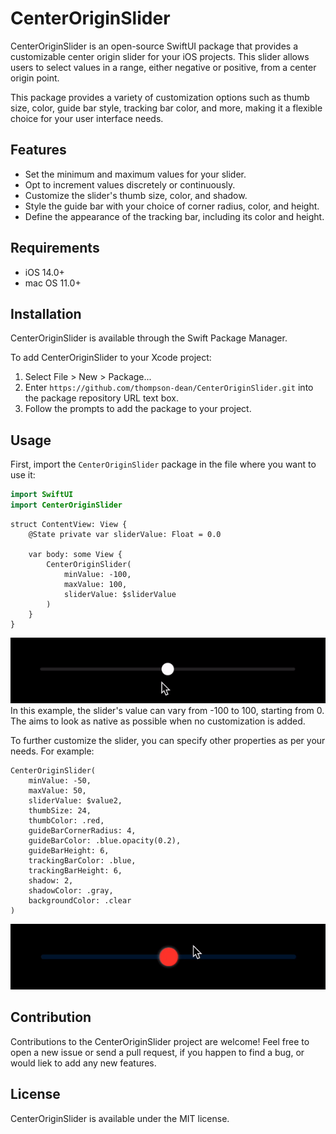 # CenterOriginSlider 

CenterOriginSlider is an open-source SwiftUI package that provides a customizable center origin slider for your iOS projects. This slider allows users to select values in a range, either negative or positive, from a center origin point.

This package provides a variety of customization options such as thumb size, color, guide bar style, tracking bar color, and more, making it a flexible choice for your user interface needs.

## Features

- Set the minimum and maximum values for your slider.
- Opt to increment values discretely or continuously.
- Customize the slider's thumb size, color, and shadow.
- Style the guide bar with your choice of corner radius, color, and height.
- Define the appearance of the tracking bar, including its color and height.

## Requirements

- iOS 14.0+
- mac OS 11.0+

## Installation

CenterOriginSlider is available through the Swift Package Manager. 

To add CenterOriginSlider to your Xcode project:
1. Select File > New > Package...
2. Enter `https://github.com/thompson-dean/CenterOriginSlider.git` into the package repository URL text box.
3. Follow the prompts to add the package to your project.

## Usage

First, import the `CenterOriginSlider` package in the file where you want to use it:

```swift
import SwiftUI
import CenterOriginSlider
```

```
struct ContentView: View {
    @State private var sliderValue: Float = 0.0

    var body: some View {
        CenterOriginSlider(
            minValue: -100,
            maxValue: 100,
            sliderValue: $sliderValue
        )
    }
}
```
![Example 1](screenshots/screen01.gif)
In this example, the slider's value can vary from -100 to 100, starting from 0. The aims to look as native as possible when no customization is added.

To further customize the slider, you can specify other properties as per your needs. For example:

```
CenterOriginSlider(
    minValue: -50,
    maxValue: 50,
    sliderValue: $value2,
    thumbSize: 24,
    thumbColor: .red,
    guideBarCornerRadius: 4,
    guideBarColor: .blue.opacity(0.2),
    guideBarHeight: 6,
    trackingBarColor: .blue,
    trackingBarHeight: 6,
    shadow: 2,
    shadowColor: .gray,
    backgroundColor: .clear
)
```
![Example 2](screenshots/screen02.gif)
## Contribution
Contributions to the CenterOriginSlider project are welcome! Feel free to open a new issue or send a pull request, if you happen to find a bug, or would liek to add any new features.

## License
CenterOriginSlider is available under the MIT license.
